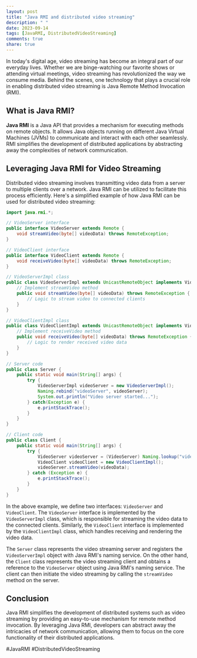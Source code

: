 ```yaml
---
layout: post
title: "Java RMI and distributed video streaming"
description: " "
date: 2023-09-14
tags: [JavaRMI, DistributedVideoStreaming]
comments: true
share: true
---
```


In today's digital age, video streaming has become an integral part of our everyday lives. Whether we are binge-watching our favorite shows or attending virtual meetings, video streaming has revolutionized the way we consume media. Behind the scenes, one technology that plays a crucial role in enabling distributed video streaming is Java Remote Method Invocation (RMI).

## What is Java RMI?

**Java RMI** is a Java API that provides a mechanism for executing methods on remote objects. It allows Java objects running on different Java Virtual Machines (JVMs) to communicate and interact with each other seamlessly. RMI simplifies the development of distributed applications by abstracting away the complexities of network communication.

## Leveraging Java RMI for Video Streaming

Distributed video streaming involves transmitting video data from a server to multiple clients over a network. Java RMI can be utilized to facilitate this process efficiently. Here's a simplified example of how Java RMI can be used for distributed video streaming:

```java
import java.rmi.*;

// VideoServer interface
public interface VideoServer extends Remote {
    void streamVideo(byte[] videoData) throws RemoteException;
}

// VideoClient interface
public interface VideoClient extends Remote {
    void receiveVideo(byte[] videoData) throws RemoteException;
}

// VideoServerImpl class
public class VideoServerImpl extends UnicastRemoteObject implements VideoServer {
    // Implement streamVideo method
    public void streamVideo(byte[] videoData) throws RemoteException {
        // Logic to stream video to connected clients
    }
}

// VideoClientImpl class
public class VideoClientImpl extends UnicastRemoteObject implements VideoClient {
    // Implement receiveVideo method
    public void receiveVideo(byte[] videoData) throws RemoteException {
        // Logic to render received video data
    }
}

// Server code
public class Server {
    public static void main(String[] args) {
        try {
            VideoServerImpl videoServer = new VideoServerImpl();
            Naming.rebind("videoServer", videoServer);
            System.out.println("Video server started...");
        } catch(Exception e) {
            e.printStackTrace();
        }
    }
}

// Client code
public class Client {
    public static void main(String[] args) {
        try {
            VideoServer videoServer = (VideoServer) Naming.lookup("videoServer");
            VideoClient videoClient = new VideoClientImpl();
            videoServer.streamVideo(videoData);
        } catch (Exception e) {
            e.printStackTrace();
        }
    }
}
```

In the above example, we define two interfaces: `VideoServer` and `VideoClient`. The `VideoServer` interface is implemented by the `VideoServerImpl` class, which is responsible for streaming the video data to the connected clients. Similarly, the `VideoClient` interface is implemented by the `VideoClientImpl` class, which handles receiving and rendering the video data.

The `Server` class represents the video streaming server and registers the `VideoServerImpl` object with Java RMI's naming service. On the other hand, the `Client` class represents the video streaming client and obtains a reference to the `VideoServer` object using Java RMI's naming service. The client can then initiate the video streaming by calling the `streamVideo` method on the server.

## Conclusion

Java RMI simplifies the development of distributed systems such as video streaming by providing an easy-to-use mechanism for remote method invocation. By leveraging Java RMI, developers can abstract away the intricacies of network communication, allowing them to focus on the core functionality of their distributed applications.

#JavaRMI #DistributedVideoStreaming